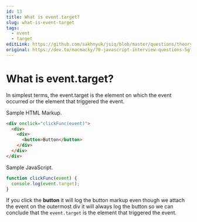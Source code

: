 ```yaml
---
id: 13
title: What is event.target?
slug: what-is-event-target
tags:
  - event
  - target
editLink: https://github.com/sakhnyuk/jsiq/blob/master/questions/theory/javascript/13.md
original: https://dev.to/macmacky/70-javascript-interview-questions-5gfi
---
```


# What is **event.target**?

In simplest terms, the event.target is the element on which the event occurred or the element that triggered the event.

Sample HTML Markup.

```html
<div onclick="clickFunc(event)">
  <div>
    <div>
      <button>Button</button>
    </div>
  </div>
</div>
```

Sample JavaScript.

```javascript
function clickFunc(event) {
  console.log(event.target);
}
```

If you click the **button** it will log the button markup even though we attach the event on the outermost div it will always log the button so we can conclude that the `event.target` is the element that triggered the event.
